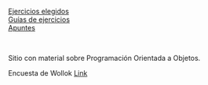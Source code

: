 [Ejercicios elegidos](./repo-index.md)  
[Guías de ejercicios](./guias-ejercicios.md)  
[Apuntes](./apuntes.md)

<br>

Sitio con material sobre Programación Orientada a Objetos.

Encuesta de Wollok <a href="https://goo.gl/forms/25Acbr9drLszcyDA3"> Link </a>
